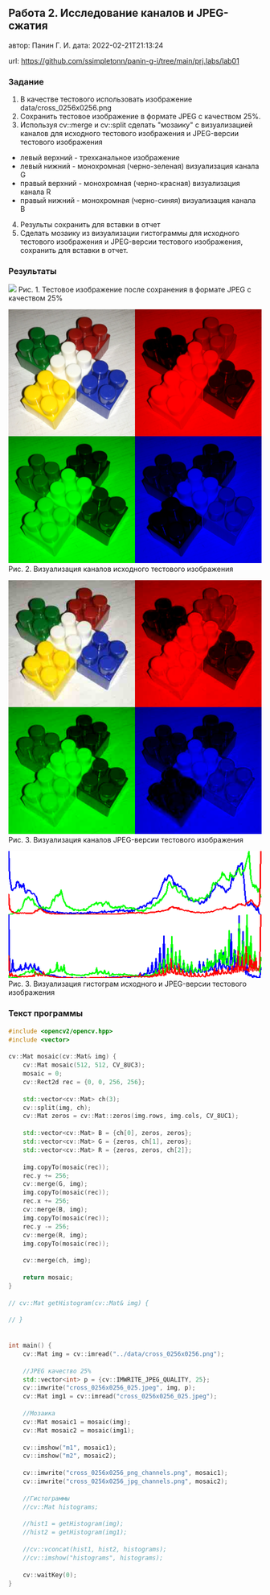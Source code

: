 ## Работа 2. Исследование каналов и JPEG-сжатия
автор: Панин Г. И.
дата: 2022-02-21T21:13:24

url: https://github.com/ssimpletonn/panin-g-i/tree/main/prj.labs/lab01

### Задание
1. В качестве тестового использовать изображение data/cross_0256x0256.png
2. Сохранить тестовое изображение в формате JPEG с качеством 25%.
3. Используя cv::merge и cv::split сделать "мозаику" с визуализацией каналов для исходного тестового изображения и JPEG-версии тестового изображения
- левый верхний - трехканальное изображение
- левый нижний - монохромная (черно-зеленая) визуализация канала G
- правый верхний - монохромная (черно-красная) визуализация канала R
- правый нижний - монохромная (черно-синяя) визуализация канала B
4. Результы сохранить для вставки в отчет
5. Сделать мозаику из визуализации гистограммы для исходного тестового изображения и JPEG-версии тестового изображения, сохранить для вставки в отчет.

### Результаты

![](cross_0256x0256_025.jpg)
Рис. 1. Тестовое изображение после сохранения в формате JPEG с качеством 25%

![](cross_0256x0256_png_channels.png)
Рис. 2. Визуализация каналов исходного тестового изображения

![](cross_0256x0256_jpg_channels.png)
Рис. 3. Визуализация каналов JPEG-версии тестового изображения

![](cross_0256x0256_hists.png)
Рис. 3. Визуализация гистограм исходного и JPEG-версии тестового изображения

### Текст программы

```cpp
#include <opencv2/opencv.hpp>
#include <vector>

cv::Mat mosaic(cv::Mat& img) {
    cv::Mat mosaic(512, 512, CV_8UC3);
    mosaic = 0;
    cv::Rect2d rec = {0, 0, 256, 256};
    
    std::vector<cv::Mat> ch(3);
    cv::split(img, ch);
    cv::Mat zeros = cv::Mat::zeros(img.rows, img.cols, CV_8UC1);
    
    std::vector<cv::Mat> B = {ch[0], zeros, zeros};
    std::vector<cv::Mat> G = {zeros, ch[1], zeros};
    std::vector<cv::Mat> R = {zeros, zeros, ch[2]};

    img.copyTo(mosaic(rec));
    rec.y += 256;
    cv::merge(G, img);
    img.copyTo(mosaic(rec));
    rec.x += 256;
    cv::merge(B, img);
    img.copyTo(mosaic(rec));
    rec.y -= 256;
    cv::merge(R, img);
    img.copyTo(mosaic(rec));

    cv::merge(ch, img);

    return mosaic;
}

// cv::Mat getHistogram(cv::Mat& img) {

// }


int main() {
    cv::Mat img = cv::imread("../data/cross_0256x0256.png");

    //JPEG качество 25%
    std::vector<int> p = {cv::IMWRITE_JPEG_QUALITY, 25};
    cv::imwrite("cross_0256x0256_025.jpeg", img, p);
    cv::Mat img1 = cv::imread("cross_0256x0256_025.jpeg");

    //Мозаика
    cv::Mat mosaic1 = mosaic(img);
    cv::Mat mosaic2 = mosaic(img1);

    cv::imshow("m1", mosaic1);
    cv::imshow("m2", mosaic2);

    cv::imwrite("cross_0256x0256_png_channels.png", mosaic1);
    cv::imwrite("cross_0256x0256_jpg_channels.png", mosaic2);

    //Гистограммы
    //cv::Mat histograms;
    
    //hist1 = getHistogram(img);
    //hist2 = getHistogram(img1);

    //cv::vconcat(hist1, hist2, histograms);
    //cv::imshow("histograms", histograms);

    cv::waitKey(0);
}
```
